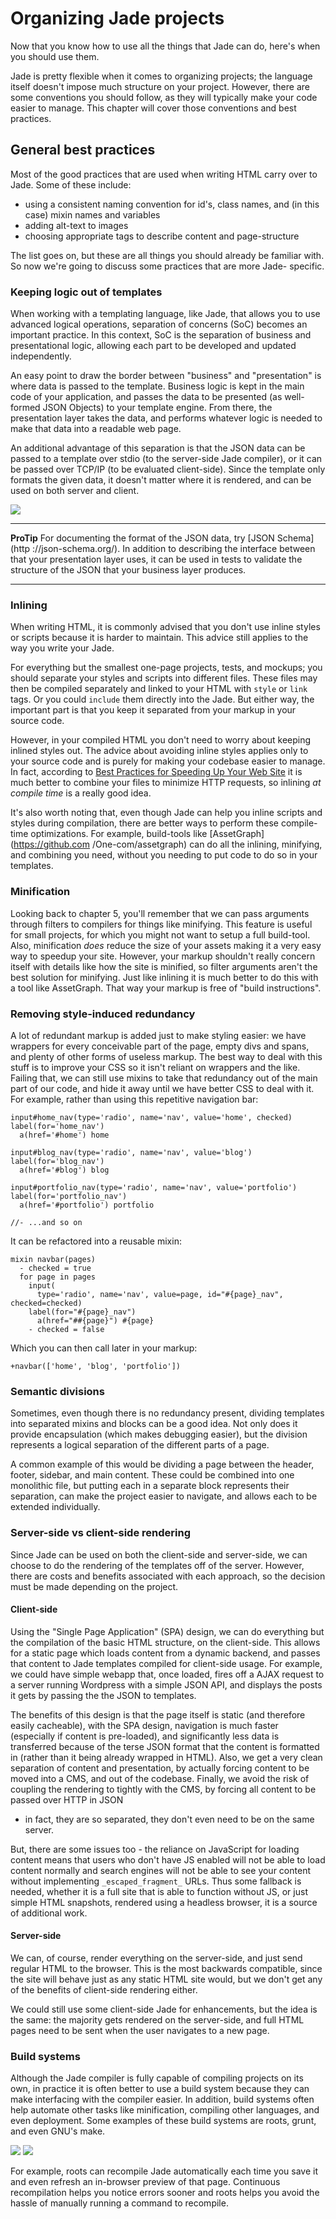 # Organizing Jade projects
Now that you know how to use all the things that Jade can do, here's when you
should use them.

Jade is pretty flexible when it comes to organizing projects; the language
itself doesn't impose much structure on your project. However, there are some
conventions you should follow, as they will typically make your code easier to
manage. This chapter will cover those conventions and best practices.

## General best practices
Most of the good practices that are used when writing HTML carry over to Jade.
Some of these include:

 - using a consistent naming convention for id's, class names, and (in this
   case) mixin names and variables
 - adding alt-text to images
 - choosing appropriate tags to describe content and page-structure

The list goes on, but these are all things you should already be familiar
with. So now we're going to discuss some practices that are more Jade-
specific.

### Keeping logic out of templates
When working with a templating language, like Jade, that allows you to use
advanced logical operations, separation of concerns (SoC) becomes an important
practice. In this context, SoC is the separation of business and
presentational logic, allowing each part to be developed and updated
independently.

An easy point to draw the border between "business" and "presentation" is
where data is passed to the template. Business logic is kept in the main code
of your application, and passes the data to be presented (as well-formed JSON
Objects) to your template engine. From there, the presentation layer takes the
data, and performs whatever logic is needed to make that data into a readable
web page.

An additional advantage of this separation is that the JSON data can be passed
to a template over stdio (to the server-side Jade compiler), or it can be
passed over TCP/IP (to be evaluated client-side). Since the template only
formats the given data, it doesn't matter where it is rendered, and can be
used on both server and client.

![](img/SoC.svg)

-----------------------
**ProTip** For documenting the format of the JSON data, try [JSON Schema](http
://json-schema.org/). In addition to describing the interface between that
your presentation layer uses, it can be used in tests to validate the
structure of the JSON that your business layer produces.

-----------------------

### Inlining
When writing HTML, it is commonly advised that you don't use inline styles or
scripts because it is harder to maintain. This advice still applies to the way
you write your Jade.

For everything but the smallest one-page projects, tests, and mockups; you
should separate your styles and scripts into different files. These files may
then be compiled separately and linked to your HTML with `style` or `link`
tags. Or you could `include` them directly into the Jade. But either way, the
important part is that you keep it separated from your markup in your source
code.

However, in your compiled HTML you don't need to worry about keeping inlined
styles out. The advice about avoiding inline styles applies only to your
source code and is purely for making your codebase easier to manage. In fact,
according to [Best Practices for Speeding Up Your Web
Site](http://developer.yahoo.com/performance/rules.html) it is much better to
combine your files to minimize HTTP requests, so inlining *at compile time* is
a really good idea.

It's also worth noting that, even though Jade can help you inline scripts and
styles during compilation, there are better ways to perform these compile-time
optimizations. For example, build-tools like [AssetGraph](https://github.com
/One-com/assetgraph) can do all the inlining, minifying, and combining you
need, without you needing to put code to do so in your templates.

### Minification
Looking back to chapter 5, you'll remember that we can pass arguments through
filters to compilers for things like minifying. This feature is useful for
small projects, for which you might not want to setup a full build-tool. Also,
minification *does* reduce the size of your assets making it a very easy way
to speedup your site. However, your markup shouldn't really concern itself
with details like how the site is minified, so filter arguments aren't the
best solution for minifying. Just like inlining it is much better to do this
with a tool like AssetGraph. That way your markup is free of "build
instructions".

### Removing style-induced redundancy
A lot of redundant markup is added just to make styling easier: we have
wrappers for every conceivable part of the page, empty divs and spans, and
plenty of other forms of useless markup. The best way to deal with this stuff
is to improve your CSS so it isn't reliant on wrappers and the like. Failing
that, we can still use mixins to take that redundancy out of the main part of
our code, and hide it away until we have better CSS to deal with it. For
example, rather than using this repetitive navigation bar:

```jade
input#home_nav(type='radio', name='nav', value='home', checked)
label(for='home_nav')
  a(href='#home') home

input#blog_nav(type='radio', name='nav', value='blog')
label(for='blog_nav')
  a(href='#blog') blog

input#portfolio_nav(type='radio', name='nav', value='portfolio')
label(for='portfolio_nav')
  a(href='#portfolio') portfolio

//- ...and so on
```

It can be refactored into a reusable mixin:

```jade
mixin navbar(pages)
  - checked = true
  for page in pages
    input(
      type='radio', name='nav', value=page, id="#{page}_nav", checked=checked)
    label(for="#{page}_nav")
      a(href="##{page}") #{page}
    - checked = false
```

Which you can then call later in your markup:

```jade
+navbar(['home', 'blog', 'portfolio'])
```

### Semantic divisions
Sometimes, even though there is no redundancy present, dividing templates into
separated mixins and blocks can be a good idea. Not only does it provide
encapsulation (which makes debugging easier), but the division represents a
logical separation of the different parts of a page.

A common example of this would be dividing a page between the header, footer,
sidebar, and main content. These could be combined into one monolithic file,
but putting each in a separate block represents their separation, can make the
project easier to navigate, and allows each to be extended individually.

### Server-side vs client-side rendering
Since Jade can be used on both the client-side and server-side, we can choose
to do the rendering of the templates off of the server. However, there are
costs and benefits associated with each approach, so the decision must be made
depending on the project.

#### Client-side
Using the "Single Page Application" (SPA) design, we can do everything but the
compilation of the basic HTML structure, on the client-side. This allows for a
static page which loads content from a dynamic backend, and passes that
content to Jade templates compiled for client-side usage. For example, we
could have simple webapp that, once loaded, fires off a AJAX request to a
server running Wordpress with a simple JSON API, and displays the posts it
gets by passing the the JSON to templates.

The benefits of this design is that the page itself is static (and therefore
easily cacheable), with the SPA design, navigation is much faster (especially
if content is pre-loaded), and significantly less data is transferred because
of the terse JSON format that the content is formatted in (rather than it
being already wrapped in HTML). Also, we get a very clean separation of
content and presentation, by actually forcing content to be moved into a CMS,
and out of the codebase. Finally, we avoid the risk of coupling the rendering
to tightly with the CMS, by forcing all content to be passed over HTTP in JSON
- in fact, they are so separated, they don't even need to be on the same
server.

But, there are some issues too - the reliance on JavaScript for loading
content means that users who don't have JS enabled will not be able to load
content normally and search engines will not be able to see your content
without implementing `_escaped_fragment_` URLs. Thus some fallback is needed,
whether it is a full site that is able to function without JS, or just simple
HTML snapshots, rendered using a headless browser, it is a source of
additional work.

#### Server-side
We can, of course, render everything on the server-side, and just send regular
HTML to the browser. This is the most backwards compatible, since the site
will behave just as any static HTML site would, but we don't get any of the
benefits of client-side rendering either.

We could still use some client-side Jade for enhancements, but the idea is the
same: the majority gets rendered on the server-side, and full HTML pages need
to be sent when the user navigates to a new page.

### Build systems
Although the Jade compiler is fully capable of compiling projects on its own,
in practice it is often better to use a build system because they can make
interfacing with the compiler easier. In addition, build systems often help
automate other tasks like minification, compiling other languages, and even
deployment. Some examples of these build systems are roots, grunt, and even
GNU's make.

![](img/roots.png) ![](img/grunt.png)

For example, roots can recompile Jade automatically each time you save it and
even refresh an in-browser preview of that page. Continuous recompilation
helps you notice errors sooner and roots helps you avoid the hassle of
manually running a command to recompile.
